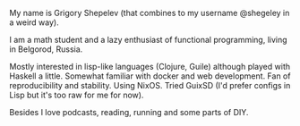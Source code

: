 My name is Grigory Shepelev (that combines to my username @shegeley in a weird way). 

I am a math student and a lazy enthusiast of functional programming, living in Belgorod, Russia. 

Mostly interested in lisp-like languages (Clojure, Guile) although played with Haskell a little. Somewhat familiar with docker and web development. 
Fan of reproducibility and stability. Using NixOS. Tried GuixSD (I'd prefer configs in Lisp but it's too raw for me for now).

Besides I love podcasts, reading, running and some parts of DIY.
